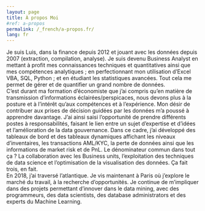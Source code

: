 ```yaml
---
layout: page
title: À propos Moi
#ref: a-propos
permalink: /_french/a-propos.fr/
lang: fr
---
```


Je suis Luis, dans la finance depuis 2012 et jouant avec les données depuis 2007 (extraction, compilation, analyse). Je suis devenu Business Analyst en mettant à profit mes connaissances techniques et quantitatives ainsi que mes compétences analytiques ; en perfectionnant mon utilisation d’Excel VBA, SQL, Python ; et en étudiant les statistiques avancées. Tout cela me permet de gérer et de quantifier un grand nombre de données.
<br />
C’est durant ma formation d’économiste que j’ai compris qu’en matière de transmission d’informations éclairées/perspicaces, nous devons plus à la posture et à l’intérêt qu’aux compétences et à l’expérience. Mon désir de contribuer aux prises de décision guidées par les données m’a poussé à apprendre davantage. J’ai ainsi saisi l’opportunité de prendre différents postes à responsabilités, faisant le lien entre un sujet d’expertise et d’idées et l’amélioration de la data gouvernance.  Dans ce cadre, j’ai développé des tableaux de bord et des tableaux dynamiques affichant les niveaux d’inventaires, les transactions AML/KYC, la perte de données ainsi que les informations de market risk et de PnL. Le dénominateur commun dans tout ça ? La collaboration avec les Business units, l’exploitation des techniques de data science et l’optimisation de la visualisation des données. Ça fait trois, en fait.
<br />
En 2018, j’ai traversé l’atlantique. Je vis maintenant à Paris où j’explore le marché du travail, à la recherche d’opportunités. Je continue de m’impliquer dans des projets permettant d’innover dans le data mining, avec des programmeurs, des data scientists, des database administrators et des experts du Machine Learning.

